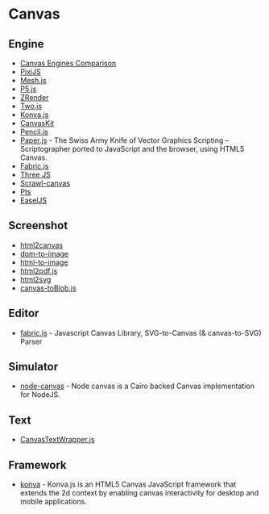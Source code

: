 # Canvas

## Engine

- [Canvas Engines Comparison](https://github.com/slaylines/canvas-engines-comparison)
- [PixiJS](https://www.pixijs.com/)
- [Mesh.js](https://github.com/mesh-js/mesh.js)
- [P5.js](https://p5js.org/)
- [ZRender](https://github.com/ecomfe/zrender)
- [Two.js](https://two.js.org/)
- [Konva.js](https://konvajs.org/)
- [CanvasKit](https://skia.org/docs/user/modules/canvaskit/)
- [Pencil.js](https://pencil.js.org/)
- [Paper.js](http://paperjs.org/) - The Swiss Army Knife of Vector Graphics Scripting – Scriptographer ported to JavaScript and the browser, using HTML5 Canvas.
- [Fabric.js](http://fabricjs.com/)
- [Three JS](https://threejs.org/)
- [Scrawl-canvas](https://scrawl-v8.rikweb.org.uk/)
- [Pts](https://github.com/williamngan/pts)
- [EaselJS](https://github.com/CreateJS/EaselJS)

## Screenshot

- [html2canvas](https://github.com/niklasvh/html2canvas)
- [dom-to-image](https://github.com/tsayen/dom-to-image)
- [html-to-image](https://github.com/bubkoo/html-to-image)
- [html2pdf.js](https://github.com/eKoopmans/html2pdf.js)
- [html2svg](https://github.com/fathyb/html2svg)
- [canvas-toBlob.js](https://github.com/eligrey/canvas-toBlob.js)

## Editor

- [fabric.js](https://github.com/fabricjs/fabric.js) - Javascript Canvas Library, SVG-to-Canvas (& canvas-to-SVG) Parser

## Simulator

- [node-canvas](https://github.com/Automattic/node-canvas) - Node canvas is a Cairo backed Canvas implementation for NodeJS.

## Text

- [CanvasTextWrapper.js](https://github.com/namniak/canvas-text-wrapper)

## Framework

- [konva](https://github.com/konvajs/konva) - Konva.js is an HTML5 Canvas JavaScript framework that extends the 2d context by enabling canvas interactivity for desktop and mobile applications.
